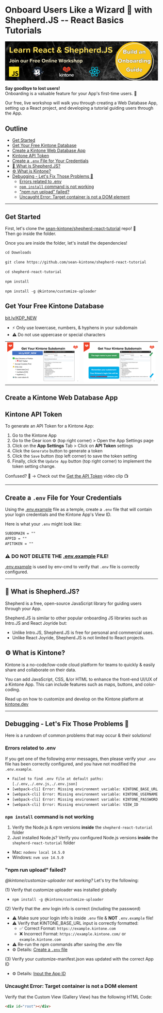 # Onboard Users Like a Wizard 🧙 with Shepherd.JS -- React Basics Tutorials

![ShepherdJS Banner](./docs/img/ShepherdJS_Banner.png)

**Say goodbye to lost users!**  
Onboarding is a valuable feature for your App's first-time users. 💪

Our free, live workshop will walk you through creating a Web Database App, setting up a React project, and developing a tutorial guiding users through the App.

## Outline <!-- omit in toc -->
* [Get Started](#get-started)
* [Get Your Free Kintone Database](#get-your-free-kintone-database)
* [Create a Kintone Web Database App](#create-a-kintone-web-database-app)
* [Kintone API Token](#kintone-api-token)
* [Create a `.env` File for Your Credentials](#create-a-env-file-for-your-credentials)
* [🤔 What is Shepherd.JS?](#-what-is-shepherdjs)
* [⚙️ What is Kintone?](#️-what-is-kintone)
* [Debugging - Let's Fix Those Problems 💪](#debugging---lets-fix-those-problems-)
  * [Errors related to .env](#errors-related-to-env)
  * [`npm install` command is not working](#npm-install-command-is-not-working)
  * ["npm run upload" failed?](#npm-run-upload-failed)
  * [Uncaught Error: Target container is not a DOM element](#uncaught-error-target-container-is-not-a-dom-element)

---

## Get Started

First, let's clone the [sean-kintone/shepherd-react-tutorial](https://github.com/sean-kintone/shepherd-react-tutorial) repo!  🚀  
Then go inside the folder.

Once you are inside the folder, let's install the dependencies!

```shell
cd Downloads

git clone https://github.com/sean-kintone/shepherd-react-tutorial

cd shepherd-react-tutorial

npm install

npm install -g @kintone/customize-uploader
```

## Get Your Free Kintone Database

[bit.ly/KDP_NEW](http://bit.ly/KDP_NEW)
* ⚡ Only use lowercase, numbers, & hyphens in your subdomain
* ⚠ Do not use uppercase or special characters

|                                             |                                             |
| ------------------------------------------- | ------------------------------------------- |
| ![Step 1: Fill out the Kintone Developer license sign up form](./docs/img/SignUp-1.png) | ![Step 2: Email address will be the login name & the subdomain will be your unique link](./docs/img/SignUp-2.png) |

## Create a Kintone Web Database App

## Kintone API Token

To generate an API Token for a Kintone App:

1. Go to the Kintone App
2. Go to the Gear icon ⚙️ (top right corner) > Open the App Settings page
3. Click on the **App Settings** Tab > Click on **API Token** settings
4. Click the `Generate` button to generate a token
5. Click the `Save` button (top left corner) to save the token setting
6. Finally, click the `Update App` button (top right corner) to implement the token setting change.

Confused? 🤔 → Check out the [Get the API Token](https://youtu.be/pRtfn-8cf_I?t=117) video clip 📺  

---

## Create a `.env` File for Your Credentials

Using the [.env.example](.env.example) file as a temple, create a `.env` file that will contain your login credentials and the Kintone App's View ID.

Here is what your `.env` might look like:

```txt
SUBDOMAIN = ""
APPID = ""
APITOKEN = ""
```

### ⚠️ DO NOT DELETE THE [.env.example](.env.example) FILE!  <!-- omit in toc -->
[.env.example](.env.example) is used by env-cmd to verify that `.env` file is correctly configured.

---

## 🤔 What is Shepherd.JS?

Shepherd is a free, open-source JavaScript library for guiding users through your App.

Shepherd.JS is similar to other popular onboarding JS libraries such as Intro.JS and React Joyride but:
* Unlike Intro.JS, Shepherd.JS is free for personal and commercial uses.
* Unlike React Joyride, Shepherd.JS is not limited to React projects.

## ⚙️ What is Kintone?

Kintone is a no-code/low-code cloud platform for teams to quickly & easily share and collaborate on their data.

You can add JavaScript, CSS, &/or HTML to enhance the front-end UI/UX of a Kintone App. This can include features such as maps, buttons, and color-coding.

Read up on how to customize and develop on the Kintone platform at [kintone.dev](https://kintone.dev/)

---

## Debugging - Let's Fix Those Problems 💪

Here is a rundown of common problems that may occur & their solutions!

### Errors related to .env

If you get one of the following error messages, then please verify your `.env` file has been correctly configured, and you have not modified the `.env.example`.

* `Failed to find .env file at default paths: [./.env,./.env.js,./.env.json]`
* `[webpack-cli] Error: Missing environment variable: KINTONE_BASE_URL`
* `[webpack-cli] Error: Missing environment variable: KINTONE_USERNAME`
* `[webpack-cli] Error: Missing environment variable: KINTONE_PASSWORD`
* `[webpack-cli] Error: Missing environment variable: VIEW_ID`

### `npm install` command is not working

1. Verify the Node.js & npm versions **inside** the `shepherd-react-tutorial` folder
2. Just installed Node.js? Verify you configured Node.js versions **inside** the `shepherd-react-tutorial` folder

* Mac: `nodenv local 14.5.0`
* Windows: `nvm use 14.5.0`

### "npm run upload" failed?
_@kintone/customize-uploader not working?_ Let's try the following:

(1) Verify that customize uploader was installed globally
* `npm install -g @kintone/customize-uploader`

(2) Verify that the .env login info is correct (including the password)
* ⚠️ Make sure your login info is inside `.env` file & **NOT** `.env.example` file!
* ⚠️ Verify that KINTONE_BASE_URL input is correctly formatted:
  * ✅ Correct Format: `https://example.kintone.com`
  * ❌ Incorrect Format: `https://example.kintone.com/` or `example.kintone.com`
* ⚠️ Re-run the npm commands after saving the .env file
* ⚙️ Details: [Create a `.env` file](#create-a-env-file)

(3) Verify your customize-manifest.json was updated with the correct App ID
* ⚙️ Details: [Input the App ID](#input-the-app-id)

### Uncaught Error: Target container is not a DOM element
Verify that the Custom View (Gallery View) has the following HTML Code:

```HTML
<div id="root"></div>
```
